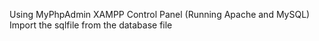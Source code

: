 Using MyPhpAdmin
XAMPP Control Panel (Running Apache and MySQL)
Import the sqlfile from the database file

